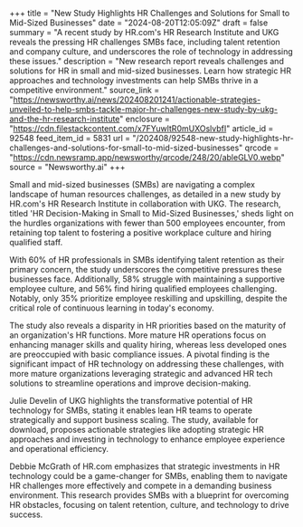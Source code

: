 +++
title = "New Study Highlights HR Challenges and Solutions for Small to Mid-Sized Businesses"
date = "2024-08-20T12:05:09Z"
draft = false
summary = "A recent study by HR.com's HR Research Institute and UKG reveals the pressing HR challenges SMBs face, including talent retention and company culture, and underscores the role of technology in addressing these issues."
description = "New research report reveals challenges and solutions for HR in small and mid-sized businesses. Learn how strategic HR approaches and technology investments can help SMBs thrive in a competitive environment."
source_link = "https://newsworthy.ai/news/202408201241/actionable-strategies-unveiled-to-help-smbs-tackle-major-hr-challenges-new-study-by-ukg-and-the-hr-research-institute"
enclosure = "https://cdn.filestackcontent.com/x7FYuwltR0mUXOslvbfI"
article_id = 92548
feed_item_id = 5831
url = "/202408/92548-new-study-highlights-hr-challenges-and-solutions-for-small-to-mid-sized-businesses"
qrcode = "https://cdn.newsramp.app/newsworthy/qrcode/248/20/ableGLV0.webp"
source = "Newsworthy.ai"
+++

<p>Small and mid-sized businesses (SMBs) are navigating a complex landscape of human resources challenges, as detailed in a new study by HR.com's HR Research Institute in collaboration with UKG. The research, titled 'HR Decision-Making in Small to Mid-Sized Businesses,' sheds light on the hurdles organizations with fewer than 500 employees encounter, from retaining top talent to fostering a positive workplace culture and hiring qualified staff.</p><p>With 60% of HR professionals in SMBs identifying talent retention as their primary concern, the study underscores the competitive pressures these businesses face. Additionally, 58% struggle with maintaining a supportive employee culture, and 56% find hiring qualified employees challenging. Notably, only 35% prioritize employee reskilling and upskilling, despite the critical role of continuous learning in today's economy.</p><p>The study also reveals a disparity in HR priorities based on the maturity of an organization's HR functions. More mature HR operations focus on enhancing manager skills and quality hiring, whereas less developed ones are preoccupied with basic compliance issues. A pivotal finding is the significant impact of HR technology on addressing these challenges, with more mature organizations leveraging strategic and advanced HR tech solutions to streamline operations and improve decision-making.</p><p>Julie Develin of UKG highlights the transformative potential of HR technology for SMBs, stating it enables lean HR teams to operate strategically and support business scaling. The study, available for download, proposes actionable strategies like adopting strategic HR approaches and investing in technology to enhance employee experience and operational efficiency.</p><p>Debbie McGrath of HR.com emphasizes that strategic investments in HR technology could be a game-changer for SMBs, enabling them to navigate HR challenges more effectively and compete in a demanding business environment. This research provides SMBs with a blueprint for overcoming HR obstacles, focusing on talent retention, culture, and technology to drive success.</p>